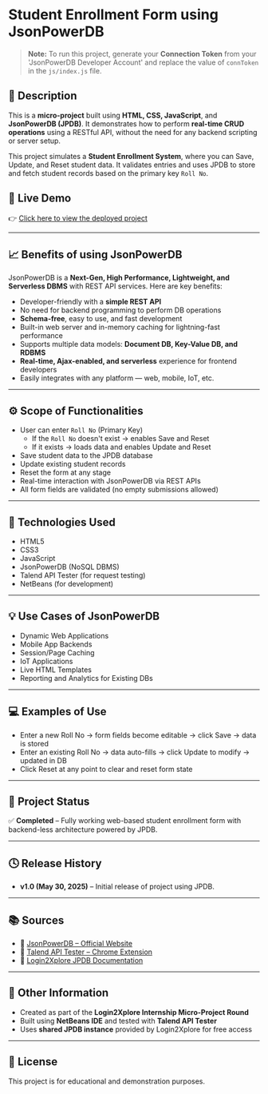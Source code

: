 # Student Enrollment Form using JsonPowerDB

> **Note:** To run this project, generate your **Connection Token** from your 'JsonPowerDB Developer Account' and replace the value of `connToken` in the `js/index.js` file.

## 📌 Description
This is a **micro-project** built using **HTML, CSS, JavaScript**, and **JsonPowerDB (JPDB)**. It demonstrates how to perform **real-time CRUD operations** using a RESTful API, without the need for any backend scripting or server setup.

This project simulates a **Student Enrollment System**, where you can Save, Update, and Reset student data. It validates entries and uses JPDB to store and fetch student records based on the primary key `Roll No`.

## 🔗 Live Demo

👉 [Click here to view the deployed project](https://yashjain-04.github.io/student-enrollment-form/)


---

## 📈 Benefits of using JsonPowerDB

JsonPowerDB is a **Next-Gen, High Performance, Lightweight, and Serverless DBMS** with REST API services. Here are key benefits:

- Developer-friendly with a **simple REST API**
- No need for backend programming to perform DB operations
- **Schema-free**, easy to use, and fast development
- Built-in web server and in-memory caching for lightning-fast performance
- Supports multiple data models: **Document DB, Key-Value DB, and RDBMS**
- **Real-time, Ajax-enabled, and serverless** experience for frontend developers
- Easily integrates with any platform — web, mobile, IoT, etc.

---

## ⚙️ Scope of Functionalities

- User can enter `Roll No` (Primary Key)
  - If the `Roll No` doesn't exist → enables Save and Reset
  - If it exists → loads data and enables Update and Reset
- Save student data to the JPDB database
- Update existing student records
- Reset the form at any stage
- Real-time interaction with JsonPowerDB via REST APIs
- All form fields are validated (no empty submissions allowed)

---

## 🚀 Technologies Used

- HTML5  
- CSS3  
- JavaScript  
- JsonPowerDB (NoSQL DBMS)  
- Talend API Tester (for request testing)  
- NetBeans (for development)  

---

## 💡 Use Cases of JsonPowerDB

- Dynamic Web Applications  
- Mobile App Backends  
- Session/Page Caching  
- IoT Applications  
- Live HTML Templates  
- Reporting and Analytics for Existing DBs  

---

## 💻 Examples of Use

- Enter a new Roll No → form fields become editable → click Save → data is stored  
- Enter an existing Roll No → data auto-fills → click Update to modify → updated in DB  
- Click Reset at any point to clear and reset form state  

---

## 📌 Project Status
✅ **Completed** – Fully working web-based student enrollment form with backend-less architecture powered by JPDB.

---

## 🕓 Release History

- **v1.0 (May 30, 2025)** – Initial release of project using JPDB.

---

## 📚 Sources

- 🔗 [JsonPowerDB – Official Website](https://login2explore.com/jpdb/index.html)  
- 🔗 [Talend API Tester – Chrome Extension](https://chrome.google.com/webstore/detail/talend-api-tester)  
- 🔗 [Login2Xplore JPDB Documentation](https://login2explore.com)  

---

## 📎 Other Information

- Created as part of the **Login2Xplore Internship Micro-Project Round**
- Built using **NetBeans IDE** and tested with **Talend API Tester**
- Uses **shared JPDB instance** provided by Login2Xplore for free access

---

## 📝 License
This project is for educational and demonstration purposes.
